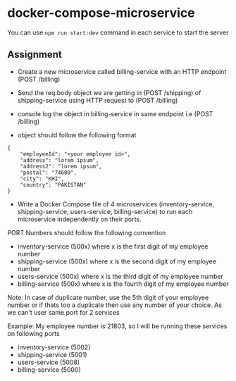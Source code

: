 # docker-compose-microservice

You can use `npm run start:dev` command in each service to start the server

## Assignment

- Create a new microservice called billing-service with an HTTP endpoint (POST /billing)

- Send the req.body object we are getting in (POST /shipping) of shipping-service using HTTP request to (POST /billing)

- console log the object in billing-service in same endpoint i.e (POST /billing)

- object should follow the following format

```
{
    "employeeId": "<your employee id>",
	"address": "lorem ipsum",
	"address2": "lorem ipsum",
	"postal": "74600",
	"city": "KHI",
	"country": "PAKISTAN"
}
```

- Write a Docker Compose file of 4 microservices (inventory-service, shipping-service, users-service, billing-service) to run each microservice independently on their ports.

PORT Numbers should follow the following convention

- inventory-service (500x) where x is the first digit of my employee number
- shipping-service (500x) where x is the second digit of my employee number
- users-service (500x) where x is the third digit of my employee number
- billing-service (500x) where x is the fourth digit of my employee number

Note:
In case of duplicate number, use the 5th digit of your employee number or if thats too a duplicate then use any number of your choice.
As we can't user same port for 2 services

Example:
My employee number is 21803, so I will be running these services on following ports

- inventory-service (5002)
- shipping-service (5001)
- users-service (5008)
- billing-service (5000)
